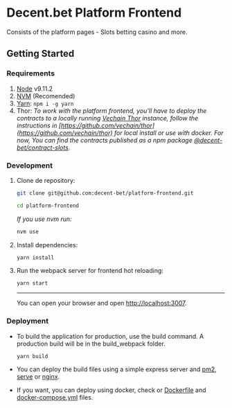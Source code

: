 # Decent.bet Platform Frontend

Consists of the platform pages - Slots betting casino and more. 

## Getting Started

### Requirements
1. [Node](https://nodejs.org) v9.11.2 
2. [NVM](https://github.com/creationix/nvm) (Recomended) 
3. [Yarn](https://yarnpkg.com): `npm i -g yarn`
4. Thor:
*To work with the platform frontend, you'll have to deploy the contracts to a locally running [Vechain Thor](https://github.com/vechain/thor) instance, follow the instructions in [https://github.com/vechain/thor](https://github.com/vechain/thor) for local install or use with docker. For now, You can find the contracts published as a npm package [@decent-bet/contract-slots](https://www.npmjs.com/package/@decent-bet/contract-slots)*.


### Development

1. Clone de repository:
    ```bash
    git clone git@github.com:decent-bet/platform-frontend.git
    ```
    ```bash
    cd platform-frontend
    ```
    *If you use nvm run:*
    ```bash
    nvm use
    ```
2. Install dependencies:

    ```bash
    yarn install
    ```
3. Run the webpack server for frontend hot reloading:
    
    ```bash
    yarn start
    ```
    ---
    You can open your browser and open [http://localhost:3007](http://localhost:3007).
    

### Deployment

-  To build the application for production, use the build command. A production build will be in the build_webpack folder.

    ```bash
    yarn build
    ```

-  You can deploy the build files using a simple express server and [pm2](https://github.com/Unitech/pm2), [serve](https://github.com/zeit/serve) or [nginx](https://nginx.org/).

- If you want, you can deploy using docker, check or [Dockerfile](Dockerfile) and [docker-compose.yml](docker-compose.yml) files.

